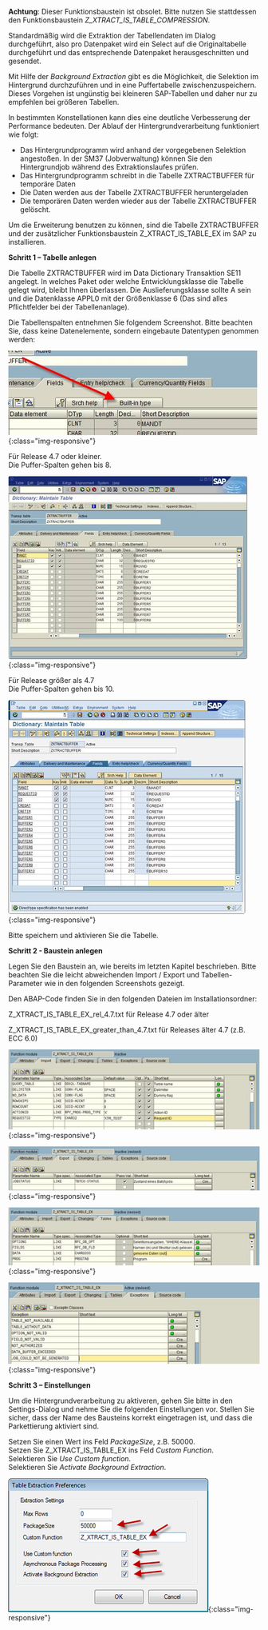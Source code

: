 **Achtung**: Dieser Funktionsbaustein ist obsolet. Bitte nutzen Sie stattdessen den Funktionsbaustein *Z_XTRACT_IS_TABLE_COMPRESSION*.

Standardmäßig wird die Extraktion der Tabellendaten im Dialog durchgeführt, also pro Datenpaket wird ein Select auf die Originaltabelle durchgeführt und das entsprechende Datenpaket herausgeschnitten und gesendet.

Mit Hilfe der *Background Extraction* gibt es die Möglichkeit, die Selektion im Hintergrund durchzuführen und in eine Puffertabelle zwischenzuspeichern. Dieses Vorgehen ist ungünstig bei kleineren SAP-Tabellen und daher nur zu empfehlen bei größeren Tabellen.

In bestimmten Konstellationen kann dies eine deutliche Verbesserung der Performance bedeuten. Der Ablauf der Hintergrundverarbeitung funktioniert wie folgt: 

- Das Hintergrundprogramm wird anhand der vorgegebenen Selektion angestoßen. In der SM37 (Jobverwaltung) können Sie den Hintergrundjob während des Extraktionslaufes prüfen.
- Das Hintergrundprogramm schreibt in die Tabelle ZXTRACTBUFFER für temporäre Daten
- Die Daten werden aus der Tabelle ZXTRACTBUFFER heruntergeladen
- Die temporären Daten werden wieder aus der Tabelle ZXTRACTBUFFER gelöscht.

Um die Erweiterung benutzen zu können, sind die Tabelle ZXTRACTBUFFER und der zusätzlicher Funktionsbaustein Z_XTRACT_IS_TABLE_EX im SAP zu installieren. 

**Schritt 1 – Tabelle anlegen**

Die Tabelle ZXTRACTBUFFER wird im Data Dictionary Transaktion SE11 angelegt. In welches Paket oder welche Entwicklungsklasse die Tabelle gelegt wird, bleibt Ihnen überlassen. Die Auslieferungsklasse sollte A sein und die Datenklasse APPL0 mit der Größenklasse 6 (Das sind alles Pflichtfelder bei der Tabellenanlage).

Die Tabellenspalten entnehmen Sie folgendem Screenshot. Bitte beachten Sie, dass keine Datenelemente, sondern eingebaute Datentypen genommen werden:

![Background-Processing-01](/img/content/Background-Processing-01.png){:class="img-responsive"}


Für Release 4.7 oder kleiner.<br>
Die Puffer-Spalten gehen bis 8. 

![Background-Processing-02](/img/content/Background-Processing-02.png){:class="img-responsive"}

Für Release größer als 4.7 <br>
Die Puffer-Spalten gehen bis 10.

![Background-Processing-03](/img/content/Background-Processing-03.png){:class="img-responsive"}

Bitte speichern und aktivieren Sie die Tabelle. 

**Schritt 2 - Baustein anlegen**

Legen Sie den Baustein an, wie bereits im letzten Kapitel beschrieben. Bitte beachten Sie die leicht abweichenden Import / Export und Tabellen-Parameter wie in den folgenden Screenshots gezeigt.

Den ABAP-Code finden Sie in den folgenden Dateien im Installationsordner:

Z_XTRACT_IS_TABLE_EX_rel_4.7.txt für Release 4.7 oder älter

Z_XTRACT_IS_TABLE_EX_greater_than_4.7.txt für Releases älter 4.7 (z.B. ECC 6.0)

![Background-Processing-04](/img/content/Background-Processing-04.png){:class="img-responsive"}

![Background-Processing-05](/img/content/Background-Processing-05.png){:class="img-responsive"}

![Background-Processing-06](/img/content/Background-Processing-06.png){:class="img-responsive"}

![Background-Processing-07](/img/content/Background-Processing-07.png){:class="img-responsive"}

**Schritt 3 – Einstellungen**

Um die Hintergrundverarbeitung zu aktiveren, gehen Sie bitte in den Settings-Dialog und nehme Sie die folgenden Einstellungen vor. Stellen Sie sicher, dass der Name des Bausteins korrekt eingetragen ist, und dass die Parkettierung aktiviert sind.

Setzen Sie einen Wert ins Feld *PackageSize*, z.B. 50000.<br>
Setzen Sie Z_XTRACT_IS_TABLE_EX ins Feld *Custom Function*.<br>
Selektieren Sie *Use Custom function*.<br>
Selektieren Sie *Activate Background Extraction*. <br>

![Table-Extraction-Preferences](/img/content/Table-Extraction-Preferences.png){:class="img-responsive"}